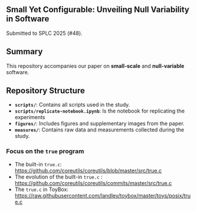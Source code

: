 ## Small Yet Configurable: Unveiling Null Variability in Software 

Submitted to SPLC 2025 (#48).  

## Summary  

This repository accompanies our paper on **small-scale** and **null-variable** software.

## Repository Structure  

- **`scripts/`**: Contains all scripts used in the study.
- **`scripts/replicate-notebook.ipynb`**: Is the notebook for replicating the experiments
- **`figures/`**: Includes figures and supplementary images from the paper.  
- **`measures/`**: Contains raw data and measurements collected during the study.

### Focus on the `true` program

- The built-in `true.c`: https://github.com/coreutils/coreutils/blob/master/src/true.c
- The evolution of the built-in `true.c` : https://github.com/coreutils/coreutils/commits/master/src/true.c
- The `true.c` in ToyBox: https://raw.githubusercontent.com/landley/toybox/master/toys/posix/true.c


